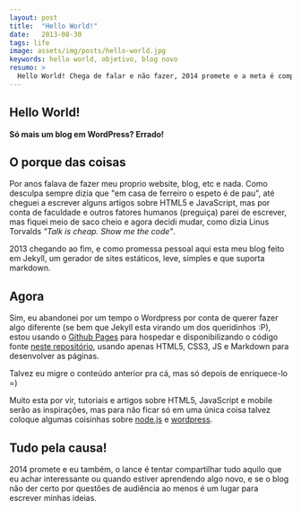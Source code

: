 ```yaml
---
layout: post
title:  "Hello World!"
date:   2013-08-30
tags: life
image: assets/img/posts/hello-world.jpg
keywords: hello world, objetivo, blog novo
resumo: >
  Hello World! Chega de falar e não fazer, 2014 promete e a meta é compartilhar conhecimento com todos.
---
```

## Hello World!
**Só mais um blog em WordPress? Errado!**

## O porque das coisas
Por anos falava de fazer meu proprio website, blog, etc e nada. Como desculpa sempre dizia que "em casa de ferreiro o espeto é de pau", até cheguei a escrever alguns artigos sobre HTML5 e JavaScript, mas por conta de faculdade e outros fatores humanos (preguiça) parei de escrever, mas fiquei meio de saco cheio e agora decidi mudar, como dizia Linus Torvalds <cite>"Talk is cheap. Show me the code"</cite>.

2013 chegando ao fim, e como promessa pessoal aqui esta meu blog feito em Jekyll, um gerador de sites estáticos, leve, simples e que suporta markdown.

## Agora
Sim, eu abandonei por um tempo o Wordpress por conta de querer fazer algo diferente (se bem que Jekyll esta virando um dos queridinhos :P), estou usando o [Github Pages](https://pages.github.com/) para hospedar e disponibilizando o código fonte [neste repositório](https://github.com/rafaell-lycan/rafaell-lycan.github.com/), usando apenas HTML5, CSS3, JS e Markdown para desenvolver as páginas.

Talvez eu migre o conteúdo anterior pra cá, mas só depois de enriquece-lo =)

Muito esta por vir, tutoriais e artigos sobre HTML5, JavaScript e mobile serão as inspirações, mas para não ficar só em uma única coisa talvez coloque algumas coisinhas sobre [node.js](http://nodejs.org/) e [wordpress](http://wordpress.org/).

## Tudo pela causa!

2014 promete e eu também, o lance é tentar compartilhar tudo aquilo que eu achar interessante ou quando estiver aprendendo algo novo, e se o blog não der certo por questões de audiência ao menos é um lugar para escrever minhas ideias.
